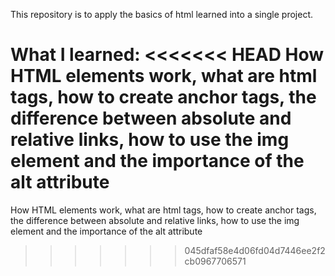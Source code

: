 This repository is to apply the basics of html learned into a single project.

What I learned:
<<<<<<< HEAD
How HTML elements work, what are html tags, how to create anchor tags, the difference between absolute and relative links, how to use the img element and the importance of the alt attribute
=======
How HTML elements work, what are html tags, how to create anchor tags, the difference between absolute and relative links, how to use the img element and the importance of the alt attribute
>>>>>>> 045dfaf58e4d06fd04d7446ee2f2cb0967706571
